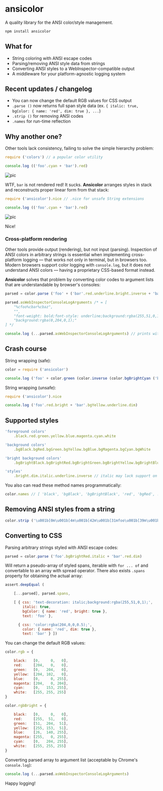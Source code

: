 # ansicolor

A quality library for the ANSI color/style management.

```bash
npm install ansicolor
```

## What for

- String coloring with ANSI escape codes
- Parsing/removing ANSI style data from strings
- Converting ANSI styles to a WebInspector-compatible output
- A middleware for your platform-agnostic logging system

## Recent updates / changelog

- You can now change the default RGB values for CSS output
- `.parse ()` now returns full span style data (ex. `{ italic: true, bgColor: { name: 'red', dim: true }, ...`)
- `.strip ()` for removing ANSI codes
- `.names` for run-time reflection

## Why another one?

Other tools lack consistency, failing to solve the simple hierarchy problem:

```javascript
require ('colors') // a popular color utility

console.log (('foo'.cyan + 'bar').red)
```

![pic](http://wtf.jpg.wtf/85/9b/1470626860-859b24350e22df74fd7497e9dc0d8d42.png)

WTF, `bar` is not rendered red! It sucks. **Ansicolor** arranges styles in stack and reconstructs proper linear form from that stack:

```javascript
require ('ansicolor').nice // .nice for unsafe String extensions

console.log (('foo'.cyan + 'bar').red)
```

![pic](http://wtf.jpg.wtf/3c/61/1470626989-3c61b64d0690b0b413be367841650426.png)

Nice!

### Cross-platform rendering

Other tools provide output (rendering), but not input (parsing). Inspection of ANSI colors in arbitrary strings is essential when implementing cross-platform logging — that works not only in terminal, but in browsers too. Modern browsers support color logging with `console.log`, but it does not understand ANSI colors — having a proprietary CSS-based format instead. 

**Ansicolor** solves that problem by converting color codes to argument lists that are understandable by browser's consoles:

```javascript
parsed = color.parse ('foo' + ('bar'.red.underline.bright.inverse + 'baz').bgGreen)

parsed.asWebInspectorConsoleLogArguments /* = [
    "%cfoo%cbar%cbaz",
    "",
    "font-weight: bold;font-style: underline;background:rgba(255,51,0,1);color:rgba(0,204,0,1);",
    "background:rgba(0,204,0,1);"
] */

console.log (...parsed.asWebInspectorConsoleLogArguments) // prints with colors in Chrome!
```

## Crash course

String wrapping (safe):

```javascript
color = require ('ansicolor')

console.log ('foo' + color.green (color.inverse (color.bgBrightCyan ('bar')) + 'baz') + 'qux')
```

String wrapping (unsafe):

```javascript
require ('ansicolor').nice

console.log ('foo'.red.bright + 'bar'.bgYellow.underline.dim)
```

## Supported styles

```javascript
'foreground colors'
    .black.red.green.yellow.blue.magenta.cyan.white
```
```javascript
'background colors'
    .bgBlack.bgRed.bgGreen.bgYellow.bgBlue.bgMagenta.bgCyan.bgWhite
```
```javascript
'bright background colors'
    .bgBrightBlack.bgBrightRed.bgBrightGreen.bgBrightYellow.bgBrightBlue.bgBrightMagenta.bgBrightCyan.bgBrightWhite
```
```javascript
'styles'
    .bright.dim.italic.underline.inverse // italic may lack support on your platform
```

You also can read these method names programmatically:

```javascript
color.names // [ 'black', 'bgBlack', 'bgBrightBlack', 'red', 'bgRed', ...
```

## Removing ANSI styles from a string

```javascript
color.strip ('\u001b[0m\u001b[4m\u001b[42m\u001b[31mfoo\u001b[39m\u001b[49m\u001b[24mfoo\u001b[0m')) // 'foofoo'
```

## Converting to CSS

Parsing arbitrary strings styled with ANSI escape codes:

```javascript
parsed = color.parse ('foo'.bgBrightRed.italic + 'bar'.red.dim)
```

Will return a pseudo-array of styled spans, iterable with `for ... of` and convertable to an array with spread operator. There also exists `.spans` property for obtaining the actual array:

```javascript
assert.deepEqual (

	[...parsed], parsed.spans,

    [ { css: 'text-decoration: italic;background:rgba(255,51,0,1);',
        italic: true,
        bgColor: { name: 'red', bright: true },
        text: 'foo' },

      { css: 'color:rgba(204,0,0,0.5);',
        color: { name: 'red', dim: true },
        text: 'bar' } ])
```

You can change the default RGB values:

```javascript
color.rgb = {

    black:   [0,     0,   0],
    red:     [204,   0,   0],
    green:   [0,   204,   0],
    yellow:  [204, 102,   0],
    blue:    [0,     0, 255],
    magenta: [204,   0, 204],
    cyan:    [0,   153, 255],
    white:   [255, 255, 255]
}

color.rgbBright = {

    black:   [0,     0,   0],
    red:     [255,  51,   0],
    green:   [51,  204,  51],
    yellow:  [255, 153,  51],
    blue:    [26,  140, 255],
    magenta: [255,   0, 255],
    cyan:    [0,   204, 255],
    white:   [255, 255, 255]
}
```

Converting parsed array to argument list (acceptable by Chrome's `console.log`):

```javascript
console.log (...parsed.asWebInspectorConsoleLogArguments)
```

Happy logging!


